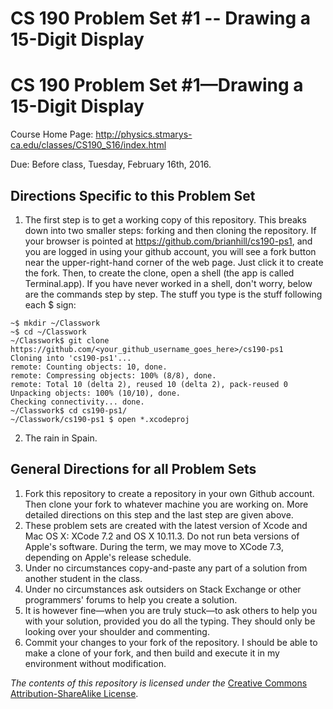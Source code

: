  CS 190 Problem Set #1 -- Drawing a 15-Digit Display
=======
# CS 190 Problem Set #1&mdash;Drawing a 15-Digit Display

Course Home Page: http://physics.stmarys-ca.edu/classes/CS190_S16/index.html

Due: Before class, Tuesday, February 16th, 2016.

## Directions Specific to this Problem Set

1. The first step is to get a working copy of this repository. This breaks down into two smaller steps: forking and then cloning the repository. If your browser is pointed at https://github.com/brianhill/cs190-ps1, and you are logged in using your github account, you will see a fork button near the upper-right-hand corner of the web page. Just click it to create the fork. Then, to create the clone, open a shell (the app is called Terminal.app). If you have never worked in a shell, don't worry, below are the commands step by step. The stuff you type is the stuff following each $ sign:
```
~$ mkdir ~/Classwork
~$ cd ~/Classwork
~/Classwork$ git clone https://github.com/<your_github_username_goes_here>/cs190-ps1
Cloning into 'cs190-ps1'...
remote: Counting objects: 10, done.
remote: Compressing objects: 100% (8/8), done.
remote: Total 10 (delta 2), reused 10 (delta 2), pack-reused 0
Unpacking objects: 100% (10/10), done.
Checking connectivity... done.
~/Classwork$ cd cs190-ps1/
~/Classwork/cs190-ps1 $ open *.xcodeproj
```
2. The rain in Spain.

## General Directions for all Problem Sets

1. Fork this repository to create a repository in your own Github account. Then clone your fork to whatever machine you are working on. More detailed directions on this step and the last step are given above.
2. These problem sets are created with the latest version of Xcode and Mac OS X: XCode 7.2 and OS X 10.11.3. Do not run beta versions of Apple's software. During the term, we may move to XCode 7.3, depending on Apple's release schedule.
3. Under no circumstances copy-and-paste any part of a solution from another student in the class.
4. Under no circumstances ask outsiders on Stack Exchange or other programmers' forums to help you create a solution.
5. It is however fine&mdash;when you are truly stuck&mdash;to ask others to help you with your solution, provided you do all the typing. They should only be looking over your shoulder and commenting.
6. Commit your changes to your fork of the repository. I should be able to make a clone of your fork, and then build and execute it in my environment without modification.

_The contents of this repository is licensed under the_ [Creative Commons Attribution-ShareAlike License](http://creativecommons.org/licenses/by-sa/3.0/).

